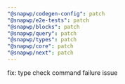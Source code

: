```yaml
---
"@snapwp/codegen-config": patch
"@snapwp/e2e-tests": patch
"@snapwp/blocks": patch
"@snapwp/query": patch
"@snapwp/types": patch
"@snapwp/core": patch
"@snapwp/next": patch
---
```


fix: type check command failure issue
